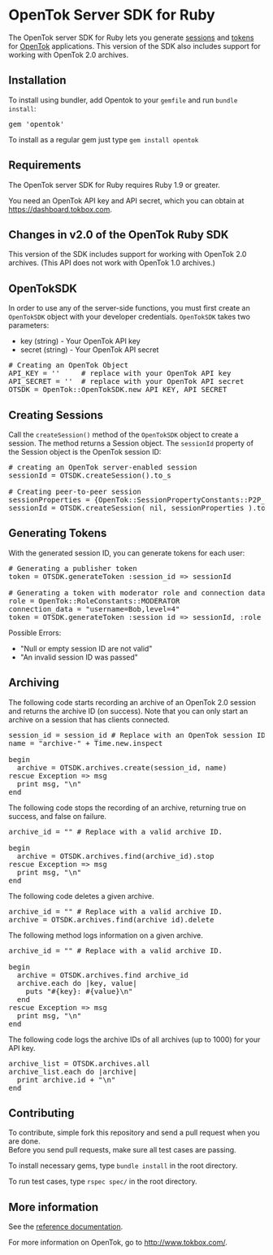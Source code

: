 # OpenTok Server SDK for Ruby

The OpenTok server SDK for Ruby lets you generate [sessions](http://tokbox.com/opentok/tutorials/create-session/) and
[tokens](http://tokbox.com/opentok/tutorials/create-token/) for [OpenTok](http://www.tokbox.com/) applications.
This version of the SDK also includes support for working with OpenTok 2.0 archives.


## Installation

To install using bundler, add Opentok to your `gemfile` and run `bundle install`:
<pre>
gem 'opentok'
</pre>

To install as a regular gem just type `gem install opentok`


## Requirements

The OpenTok server SDK for Ruby requires Ruby 1.9 or greater.

You need an OpenTok API key and API secret, which you can obtain at <https://dashboard.tokbox.com>.

## Changes in v2.0 of the OpenTok Ruby SDK

This version of the SDK includes support for working with OpenTok 2.0 archives. (This API does not work
with OpenTok 1.0 archives.)

## OpenTokSDK

In order to use any of the server-side functions, you must first create an `OpenTokSDK` object with
your developer credentials. `OpenTokSDK` takes two parameters:

* key (string) - Your OpenTok API key
* secret (string) - Your OpenTok API secret

<pre>
# Creating an OpenTok Object
API_KEY = ''     # replace with your OpenTok API key
API_SECRET = ''  # replace with your OpenTok API secret
OTSDK = OpenTok::OpenTokSDK.new API_KEY, API_SECRET
</pre>

## Creating Sessions
Call the `createSession()` method of the `OpenTokSDK` object to create a session. The method returns a Session object.
The `sessionId` property of the Session object is the OpenTok session ID:
<pre>
# creating an OpenTok server-enabled session
sessionId = OTSDK.createSession().to_s

# Creating peer-to-peer session
sessionProperties = {OpenTok::SessionPropertyConstants::P2P_PREFERENCE => "enabled"}
sessionId = OTSDK.createSession( nil, sessionProperties ).to_s
</pre>

## Generating Tokens
With the generated session ID, you can generate tokens for each user:

<pre>
# Generating a publisher token
token = OTSDK.generateToken :session_id => sessionId
 
# Generating a token with moderator role and connection data
role = OpenTok::RoleConstants::MODERATOR
connection_data = "username=Bob,level=4"
token = OTSDK.generateToken :session_id => sessionId, :role => role, :connection_data => connection_data
</pre>

Possible Errors:

* "Null or empty session ID are not valid"  
* "An invalid session ID was passed"

## Archiving

The following code starts recording an archive of an OpenTok 2.0 session
and returns the archive ID (on success). Note that you can only start an archive
on a session that has clients connected.

<pre>
session_id = session_id # Replace with an OpenTok session ID.
name = "archive-" + Time.new.inspect

begin
  archive = OTSDK.archives.create(session_id, name)
rescue Exception => msg
  print msg, "\n"
end
</pre>

The following code stops the recording of an archive, returning
true on success, and false on failure.

<pre>
archive_id = "" # Replace with a valid archive ID.

begin
  archive = OTSDK.archives.find(archive_id).stop
rescue Exception => msg
  print msg, "\n"
end
</pre>

The following code deletes a given archive.

<pre>
archive_id = "" # Replace with a valid archive ID.
archive = OTSDK.archives.find(archive_id).delete
</pre>

The following method logs information on a given archive.

<pre>
archive_id = "" # Replace with a valid archive ID.

begin
  archive = OTSDK.archives.find archive_id
  archive.each do |key, value|
    puts "#{key}: #{value}\n"
  end
rescue Exception => msg
  print msg, "\n"
end
</pre>

The following code logs the archive IDs of all archives (up to 1000)
for your API key.

<pre>
archive_list = OTSDK.archives.all
archive_list.each do |archive|
  print archive.id + "\n"
end
</pre>


## Contributing
To contribute, simple fork this repository and send a pull request when you are done.  
Before you send pull requests, make sure all test cases are passing.  

To install necessary gems, type `bundle install` in the root directory.  

To run test cases, type `rspec spec/` in the root directory.   


## More information

See the [reference documentation](doc/reference.md).

For more information on OpenTok, go to <http://www.tokbox.com/>.
